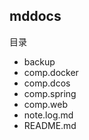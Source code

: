## mddocs
目录
* backup
* comp.docker
* comp.dcos
* comp.spring
* comp.web
* note.log.md
* README.md


